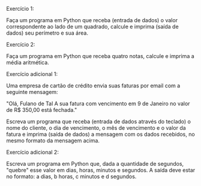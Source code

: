 Exercício 1:

Faça um programa em Python que receba (entrada de dados) o valor correspondente ao lado de um quadrado, calcule e imprima (saída de dados) seu perímetro e sua área.

Exercício 2:

Faça um programa em Python que receba quatro notas, calcule e imprima a média aritmética.

Exercício adicional 1:

Uma empresa de cartão de crédito envia suas faturas por email com a seguinte mensagem:

"Olá, Fulano de Tal
A sua fatura com vencimento em 9 de Janeiro no valor de R$ 350,00 está fechada."

Escreva um programa que receba (entrada de dados através do teclado) o nome do cliente, o dia de vencimento, o mês de vencimento e o valor da fatura e imprima (saída de dados) a mensagem com os dados recebidos, no mesmo formato da mensagem acima.

Exercício adicional 2:

Escreva um programa em Python que, dada a quantidade de segundos, "quebre" esse valor em dias, horas, minutos e segundos. A saída deve estar no formato: a dias, b horas, c minutos e d segundos. 
